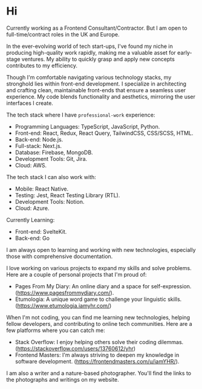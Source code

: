# Hi

Currently working as a Frontend Consultant/Contractor. But I am open to full-time/contract roles in the UK and Europe.

In the ever-evolving world of tech start-ups, I've found my niche in producing high-quality work rapidly, making me a valuable asset for early-stage ventures. My ability to quickly grasp and apply new concepts contributes to my efficiency.

Though I'm comfortable navigating various technology stacks, my stronghold lies within front-end development. I specialize in architecting and crafting clean, maintainable front-ends that ensure a seamless user experience. My code blends functionality and aesthetics, mirroring the user interfaces I create.

The tech stack where I have `professional-work` experience:
- Programming Languages: TypeScript, JavaScript, Python.
- Front-end: React, Redux, React Query, TailwindCSS, CSS/SCSS, HTML.
- Back-end: Node.js.
- Full-stack: Next.js.
- Database: Firebase, MongoDB.
- Development Tools: Git, Jira.
- Cloud: AWS.

The tech stack I can also work with:
- Mobile: React Native.
- Testing: Jest, React Testing Library (RTL).
- Development Tools: Notion.
- Cloud: Azure.

Currently Learning:
- Front-end: SvelteKit.
- Back-end: Go

I am always open to learning and working with new technologies, especially those with comprehensive documentation.

I love working on various projects to expand my skills and solve problems. Here are a couple of personal projects that I'm proud of:
- Pages From My Diary: An online diary and a space for self-expression. (https://www.pagesfrommydiary.com/).
- Etumologia: A unique word game to challenge your linguistic skills. (https://www.etumologia.iamyhr.com/)

When I'm not coding, you can find me learning new technologies, helping fellow developers, and contributing to online tech communities. Here are a few platforms where you can catch me:
- Stack Overflow: I enjoy helping others solve their coding dilemmas. (https://stackoverflow.com/users/13760612/yhr)
- Frontend Masters: I'm always striving to deepen my knowledge in software development. (https://frontendmasters.com/u/iamYHR/).

I am also a writer and a nature-based photographer. You'll find the links to the photographs and writings on my website.

